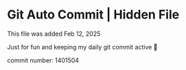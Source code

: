 # Git Auto Commit | Hidden File

This file was added Feb 12, 2025

Just for fun and keeping my daily git commit active 🤪

commit number: 1401504
